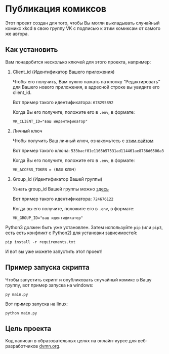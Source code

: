 # Публикация комиксов
Этот проект создан для того, чтобы Вы могли выкладывать случайный комикс xkcd в свою группу VK с подписью к этим комиксам от самого же автора.

## Как установить
Вам понадобится несколько ключей для этого проекта, например:

1. Client_id (Идентификатор Вашего приложения)

    Чтобы его получить, Вам нужно нажать на кнопку “Редактировать” для Вашего нового приложения, в адресной строке вы увидите его client_id.

    Вот пример такого идентификатора: `678295892`

    Когда Вы его получите, положите его в `.env`, в формате:
    ```
    VK_CLIENT_ID="ваш индентификатор"
    ```

2. Личный ключ

    Чтобы получить Ваш личный ключ, ознакомьтесь с [этим сайтом](https://dev.vk.com/ru/api/access-token/implicit-flow-user?ref=old_portal)

    Вот пример такого ключа: `533bacf01e1165b57531ad114461ae8736d6506a3`

    Когда Вы его получите, положите его в `.env`, в формате:
    ```
    VK_ACCESS_TOKEN = (ВАШ КЛЮЧ)
    ```

3. Group_id (Идентификатор Вашей группы)

    Узнать group_id Вашей группы можно [здесь](https://regvk.com/id/)

    Вот пример такого идентификатора: `724676122`

    Когда вы его получите, положите его в `.env`, в формате:
    ```
    VK_GROUP_ID="ваш идентификатор"
    ```


Python3 должен быть уже установлен. Затем используйте `pip` (или `pip3`, есть есть конфликт с Python2) для установки зависимостей:
```
pip install -r requirements.txt
```

И вот вы уже можете запустить этот проект!


## Пример запуска скрипта
Чтобы запустить скрипт и опубликовать случайный комикс в Вашу группу, вот пример запуска на windows:
```
py main.py
```

Вот пример запуска на linux:
```
python main.py
```

## Цель проекта
Код написан в образовательных целях на онлайн-курсе для веб-разработчиков [dvmn.org](https://dvmn.org/).
